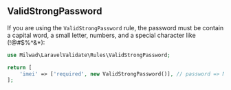 ## ValidStrongPassword

If you are using the `ValidStrongPassword` rule, the password must be contain a capital word, a small letter, numbers, and a special character like (!@#$%^&*):

```php
use Milwad\LaravelValidate\Rules\ValidStrongPassword;

return [
    'imei' => ['required', new ValidStrongPassword()], // password => Milwad123!
];
```
